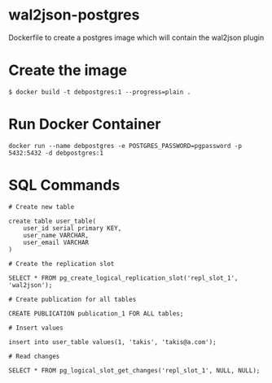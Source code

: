 # wal2json-postgres
Dockerfile to create a postgres image which will contain the wal2json plugin

# Create the image

```
$ docker build -t debpostgres:1 --progress=plain .
```

# Run Docker Container

```
docker run --name debpostgres -e POSTGRES_PASSWORD=pgpassword -p 5432:5432 -d debpostgres:1
```

# SQL Commands

```
# Create new table 

create table user_table(
	user_id serial primary KEY,
	user_name VARCHAR,
	user_email VARCHAR
)

# Create the replication slot

SELECT * FROM pg_create_logical_replication_slot('repl_slot_1', 'wal2json');

# Create publication for all tables

CREATE PUBLICATION publication_1 FOR ALL tables;

# Insert values

insert into user_table values(1, 'takis', 'takis@a.com');

# Read changes

SELECT * FROM pg_logical_slot_get_changes('repl_slot_1', NULL, NULL);
```
